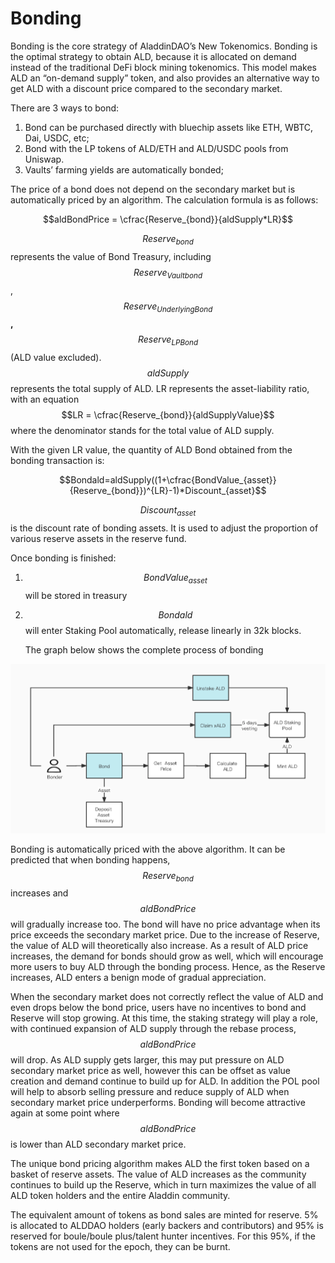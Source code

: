 # Bonding

Bonding is the core strategy of AladdinDAO’s New Tokenomics. Bonding is the optimal strategy to obtain ALD, because it is allocated on demand instead of the traditional DeFi block mining tokenomics. This model makes ALD an “on-demand supply” token, and also provides an alternative way to get ALD with a discount price compared to the secondary market.



There are 3 ways to bond:

1. Bond can be purchased directly with bluechip assets like ETH, WBTC, Dai, USDC, etc;
2. Bond with the LP tokens of ALD/ETH and ALD/USDC pools from Uniswap.
3. Vaults’ farming yields are automatically bonded;

The price of a bond does not depend on the secondary market but is automatically priced by an algorithm. The calculation formula is as follows:

&#x20;                                             $$aldBondPrice = \cfrac{Reserve_{bond}}{aldSupply*LR}$$

$$Reserve_{bond}$$ represents the value of Bond Treasury, including  $$Reserve_{Vaultbond}$$, $$Reserve_{UnderlyingBond}$$ **,** $$Reserve_{LP Bond}$$(ALD value excluded). $$aldSupply$$ represents the total supply of ALD. LR represents the asset-liability ratio, with an equation $$LR = \cfrac{Reserve_{bond}}{aldSupplyValue}$$where the denominator stands for the total value of ALD supply.

With the given LR value, the quantity of ALD Bond obtained from the bonding transaction is:

&#x20;                       $$Bondald=aldSupply((1+\cfrac{BondValue_{asset}}{Reserve_{bond}})^{LR}-1)*Discount_{asset}$$

$$Discount_{asset}$$ is the discount rate of bonding assets. It is used to adjust the proportion of various reserve assets in the reserve fund.

Once bonding is finished:

1. $$BondValue_{asset}$$ will be stored in treasury
2.  $$Bondald$$ will enter Staking Pool automatically, release linearly in 32k blocks.

    The graph below shows the complete process of bonding

![](<../.gitbook/assets/image (22).png>)

Bonding is automatically priced with the above algorithm. It can be predicted that when bonding happens, $$Reserve_{bond}$$ increases and $$aldBondPrice$$ will gradually increase too. The bond will have no price advantage when its price exceeds the secondary market price. Due to the increase of Reserve, the value of ALD will theoretically also increase. As a result of ALD price increases, the demand for bonds should grow as well, which will encourage more users to buy ALD through the bonding process. Hence, as the Reserve increases, ALD enters a benign mode of gradual appreciation.

When the secondary market does not correctly reflect the value of ALD and even drops below the bond price, users have no incentives to bond and Reserve will stop growing. At this time, the staking strategy will play a role, with continued expansion of ALD supply through the rebase process, $$aldBondPrice$$ will drop. As ALD supply gets larger, this may put pressure on ALD secondary market price as well, however this can be offset as value creation and demand continue to build up for ALD. In addition the POL pool will help to absorb selling pressure and reduce supply of ALD when secondary market price underperforms. Bonding will become attractive again at some point where $$aldBondPrice$$ is lower than ALD secondary market price.

The unique bond pricing algorithm makes ALD the first token based on a basket of reserve assets. The value of ALD increases as the community continues to build up the Reserve, which in turn maximizes the value of all ALD token holders and the entire Aladdin community.

The equivalent amount of tokens as bond sales are minted for reserve. 5% is allocated to ALDDAO holders (early backers and contributors) and 95% is reserved for boule/boule plus/talent hunter incentives. For this 95%, if the tokens are not used for the epoch, they can be burnt.

